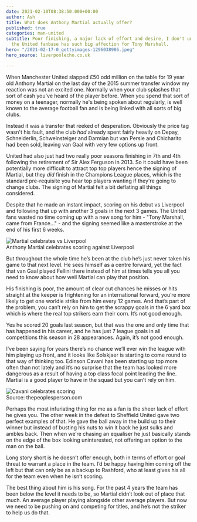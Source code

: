 ```yaml
---
date: 2021-02-10T08:38:50.000+00:00
author: Ash
title: What does Anthony Martial actually offer?
published: true
categories: man-united
subtitle: Poor finishing, a major lack of effort and desire, I don't understand why
  the United fanbase has such big affection for Tony Marshall.
hero: "/2021-02-17-0_gettyimages-1296038986.jpeg"
hero_source: liverpoolecho.co.uk

---
```

When Manchester United slapped £50 odd million on the table for 19 year old Anthony Martial on the last day of the 2015 summer transfer window my reaction was not an excited one. Normally when your club splashes that sort of cash you've heard of the player before. When you spend that sort of money on a teenager, normally he's being spoken about regularly, is well known to the average football fan and is being linked with all sorts of big clubs.

Instead it was a transfer that reeked of desperation. Obviously the price tag wasn't his fault, and the club _had_ already spent fairly heavily on Depay, Schneiderlin, Schweinsteiger and Darmian but van Persie and Chicharito had been sold, leaving van Gaal with very few options up front.

United had also just had two really poor seasons finishing in 7th and 4th following the retirement of Sir Alex Ferguson in 2013. So it could have been potentially more difficult to attract top top players hence the signing of Martial, but they _did_ finish in the Champions League places, which is the standard pre-requisite you hear top players wanting if they're going to change clubs. The signing of Martial felt a bit deflating all things considered.

Despite that he made an instant impact, scoring on his debut vs Liverpool and following that up with another 3 goals in the next 3 games. The United fans wasted no time coming up with a new song for him - "Tony Marshall, came from France..." - and the signing seemed like a masterstroke at the end of his first 6 weeks.

<picture class="image__full-width">
  <img src="/img/2021-02-11-el_pyxswkaqwpzx.jpeg" alt="Martial celebrates vs Liverpool" />
  <figcaption>Anthony Martial celebrates scoring against Liverpool</figcaption>
</picture>

But throughout the whole time he’s been at the club he’s just never taken his game to that next level. He sees himself as a centre forward, yet the fact that van Gaal played Fellini there instead of him at times tells you all you need to know about how well Martial can play that position.

His finishing is poor, the amount of clear cut chances he misses or hits straight at the keeper is frightening for an international forward, you’re  more likely to get one worldie strike from him every 12 games. And that’s part of the problem, you can’t rely on him to get the scrappy goals in the 6 yard box which is where the real top strikers earn their corn. It’s not good enough.

Yes he scored 20 goals last season, but that was the one and only time that has happened in his career, and he has just 7 league goals in all competitions this season in 28 appearances. Again, it’s not good enough.

I’ve been saying for years there’s no chance we’ll ever win the league with him playing up front, and it looks like Solskjaer is starting to come round to that way of thinking too. Edinson Cavani has been starting up top more often than not lately and it’s no surprise that the team has looked more dangerous as a result of having a top class focal point leading the line. Martial is a good player to have in the squad but you can’t rely on him.

<picture class="image__full-width">
  <img src="/img/2021-02-15-fulham-v-manchester-united-premier-league-min.jpeg" alt="Cavani celebrates scoring"/>
  <figcaption>Source: thepeoplesperson.com</figcaption>
</picture>

Perhaps the most infuriating thing for me as a fan is the sheer lack of effort he gives you. The other week in the defeat to Sheffield United gave two perfect examples of that. He gave the ball away in the build up to their winner but instead of busting his nuts to win it back he just sulks and ambles back. Then when we’re chasing an equaliser he just basically stands on the edge of the box looking uninterested, not offering an option to the man on the ball.

Long story short is he doesn’t offer enough, both in terms of effort or goal threat to warrant a place in the team. I’d be happy having him coming off the left but that can only be as a backup to Rashford, who at least gives his all for the team even when he isn’t scoring.

The best thing about him is his song. For the past 4 years the team has been below the level it needs to be, so Martial didn’t look out of place that much. An average player playing alongside other average players. But now we need to be pushing on and competing for titles, and he’s not the striker to help us do that.
